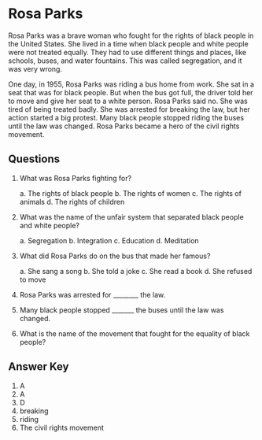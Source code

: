 # Rosa Parks

Rosa Parks was a brave woman who fought for the rights of black people in the United States. She lived in a time when black people and white people were not treated equally. They had to use different things and places, like schools, buses, and water fountains. This was called segregation, and it was very wrong.

One day, in 1955, Rosa Parks was riding a bus home from work. She sat in a seat that was for black people. But when the bus got full, the driver told her to move and give her seat to a white person. Rosa Parks said no. She was tired of being treated badly. She was arrested for breaking the law, but her action started a big protest. Many black people stopped riding the buses until the law was changed. Rosa Parks became a hero of the civil rights movement.

## Questions

1. What was Rosa Parks fighting for?

   a. The rights of black people
   b. The rights of women
   c. The rights of animals
   d. The rights of children

2. What was the name of the unfair system that separated black people and white people?

   a. Segregation
   b. Integration
   c. Education
   d. Meditation

3. What did Rosa Parks do on the bus that made her famous?

   a. She sang a song
   b. She told a joke
   c. She read a book
   d. She refused to move

4. Rosa Parks was arrested for ________ the law.

5. Many black people stopped _______ the buses until the law was changed.

6. What is the name of the movement that fought for the equality of black people?

## Answer Key

1. A
2. A
3. D
4. breaking
5. riding
6. The civil rights movement
